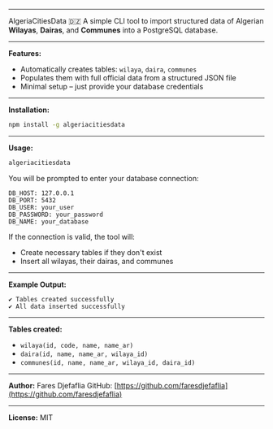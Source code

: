 
---

AlgeriaCitiesData 🇩🇿
A simple CLI tool to import structured data of Algerian **Wilayas**, **Dairas**, and **Communes** into a PostgreSQL database.

---

**Features:**

* Automatically creates tables: `wilaya`, `daira`, `communes`
* Populates them with full official data from a structured JSON file
* Minimal setup – just provide your database credentials

---

**Installation:**

```bash
npm install -g algeriacitiesdata
```

---

**Usage:**

```bash
algeriacitiesdata
```

You will be prompted to enter your database connection:

```
DB_HOST: 127.0.0.1
DB_PORT: 5432
DB_USER: your_user
DB_PASSWORD: your_password
DB_NAME: your_database
```

If the connection is valid, the tool will:

* Create necessary tables if they don't exist
* Insert all wilayas, their dairas, and communes

---

**Example Output:**

```
✔ Tables created successfully  
✔ All data inserted successfully
```

---

**Tables created:**

* `wilaya(id, code, name, name_ar)`
* `daira(id, name, name_ar, wilaya_id)`
* `communes(id, name, name_ar, wilaya_id, daira_id)`

---

**Author:**
Fares Djefaflia
GitHub: [https://github.com/faresdjefaflia](https://github.com/faresdjefaflia)

---

**License:**
MIT
